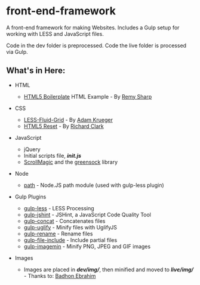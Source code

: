front-end-framework
===================

A front-end framework for making Websites. Includes a Gulp setup for working with LESS and JavaScript files.

Code in the dev folder is preprocessed. Code the live folder is processed via Gulp.

## What's in Here:

* HTML
	* [HTML5 Boilerplate](http://html5doctor.com/html-5-boilerplates/) HTML Example - By [Remy Sharp](https://twitter.com/rem)

* CSS
	* [LESS-Fluid-Grid](https://github.com/KruegerDesigns/LESS-Fluid-Grid) - By [Adam Krueger](https://twitter.com/KruegerDesigns)
	* [HTML5 Reset](http://html5doctor.com/html-5-reset-stylesheet/) - By [Richard Clark](https://twitter.com/Rich_Clark)

* JavaScript
	* jQuery
	* Initial scripts file, ***init.js***
	* [ScrollMagic](http://janpaepke.github.io/ScrollMagic) and the [greensock](http://www.greensock.com/licensing/) library

* Node
	* [path](https://www.npmjs.org/search?q=path) - Node.JS path module (used with gulp-less plugin)

* Gulp Plugins
	* [gulp-less](https://www.npmjs.org/search?q=gulp-less) - LESS Processing
	* [gulp-jshint](https://www.npmjs.org/search?q=gulp-jshint) - JSHint, a JavaScript Code Quality Tool
	* [gulp-concat](https://www.npmjs.org/search?q=gulp-concat) - Concatenates files
	* [gulp-uglify](https://www.npmjs.org/search?q=gulp-uglify) - Minify files with UglifyJS
	* [gulp-rename](https://www.npmjs.org/search?q=gulp-rename) - Rename files
	* [gulp-file-include](https://www.npmjs.org/package/gulp-file-include) - Include partial files
	* [gulp-imagemin](https://www.npmjs.org/package/gulp-imagemin) - Minify PNG, JPEG and GIF images

* Images
	* Images are placed in ***dev/img/***, then minified and moved to ***live/img/*** - Thanks to: [Badhon Ebrahim](http://dribbble.com/shots/586626-Dribbble-Background-By-Badhon-Ebrahim)